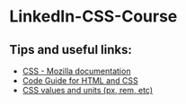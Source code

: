 # LinkedIn-CSS-Course
## Tips and useful links:

- [CSS - Mozilla documentation](https://developer.mozilla.org/en-US/docs/Web/CSS)
- [Code Guide for HTML and CSS](https://codeguide.co/)
- [CSS values and units (px, rem, etc)](https://developer.mozilla.org/en-US/docs/Learn/CSS/Building_blocks/Values_and_units)

